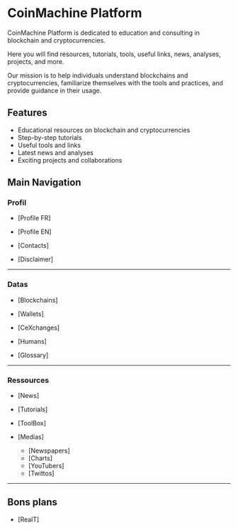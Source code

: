 # CoinMachine Platform

CoinMachine Platform is dedicated to education and consulting in blockchain and cryptocurrencies.

Here you will find resources, tutorials, tools, useful links, news, analyses, projects, and more.

Our mission is to help individuals understand blockchains and cryptocurrencies, familiarize themselves with the tools and practices, and provide guidance in their usage.

## Features

- Educational resources on blockchain and cryptocurrencies
- Step-by-step tutorials
- Useful tools and links
- Latest news and analyses
- Exciting projects and collaborations

## Main Navigation

### Profil

- [Profile FR]
- [Profile EN]

- [Contacts]
- [Disclaimer]

- ---

### Datas

- [Blockchains]
- [Wallets]

- [CeXchanges]
- [Humans]

- [Glossary]

<!-- Protocols -->
- ---

### Ressources

- [News]

- [Tutorials]
- [ToolBox]

- [Medias]
  - [Newspapers]
  - [Charts]
  - [YouTubers]
  - [Twittos]

- ---

## Bons plans

- [RealT]
